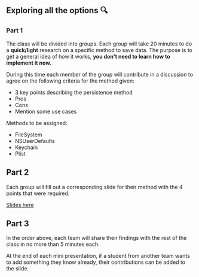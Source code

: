 ## Exploring all the options 🔍

### Part 1

The class will be divided into groups. Each group will take 20 minutes to do a **quick/light** research on a specific method to save data. The purpose is to get a general idea of how it works, **you don't need to learn how to implement it now.**

During this time each member of the group will contribute in a discussion to agree on the following criteria for the method given:

- 3 key points describing the persistence method
- Pros
- Cons
- Mention some use cases

Methods to be assigned:
- FileSystem
- NSUserDefaults
- Keychain
- Plist
<!--- CoreData-->

## Part 2
Each group will fill out a corresponding slide for their method with the 4 points that were required.

[Slides here](https://docs.google.com/presentation/d/1p1wffz3RJPe4V5mWhATZ2Ovlatseep3f4s0IAGwUIl8/edit?usp=sharing)

## Part 3
In the order above, each team will share their findings with the rest of the class in no more than 5 minutes each.

At the end of each mini presentation, if a student from another team wants to add something they know already, their contributions can be added to the slide.

